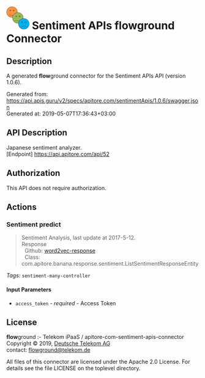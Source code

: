 # ![LOGO](logo.png) Sentiment APIs **flow**ground Connector

## Description

A generated **flow**ground connector for the Sentiment APIs API (version 1.0.6).

Generated from: https://api.apis.guru/v2/specs/apitore.com/sentimentApis/1.0.6/swagger.json<br/>
Generated at: 2019-05-07T17:36:43+03:00

## API Description

Japanese sentiment analyzer.<BR />[Endpoint] https://api.apitore.com/api/52

## Authorization

This API does not require authorization.

## Actions

### Sentiment predict

> Sentiment Analysis, last update at 2017-5-12.<BR />Response<BR />&nbsp; Github: <a href="https://github.com/keigohtr/apitore-response-parent/tree/master/word2vec-response">word2vec-response</a><BR />&nbsp; Class: com.apitore.banana.response.sentiment.ListSentimentResponseEntity<BR />

*Tags:* `sentiment-many-controller`

#### Input Parameters
* `access_token` - _required_ - Access Token

## License

**flow**ground :- Telekom iPaaS / apitore-com-sentiment-apis-connector<br/>
Copyright © 2019, [Deutsche Telekom AG](https://www.telekom.de)<br/>
contact: flowground@telekom.de

All files of this connector are licensed under the Apache 2.0 License. For details
see the file LICENSE on the toplevel directory.
